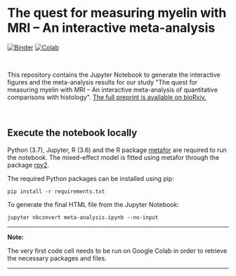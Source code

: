 The quest for measuring myelin with MRI – An interactive meta-analysis
=========================================================

[![Binder](https://mybinder.org/badge_logo.svg)](https://mybinder.org/v2/gh/matteomancini/myelin-meta-analysis/master?filepath=meta-analysis.ipynb)
[![Colab](https://colab.research.google.com/assets/colab-badge.svg)](https://colab.research.google.com/github/matteomancini/myelin-meta-analysis/blob/master/meta-analysis.ipynb)

<br>

This repository contains the Jupyter Notebook to generate the interactive figures and the meta-analysis results for our study "The quest for measuring myelin with MRI – An interactive meta-analysis of quantitative comparisons with histology".
[The full preprint is available on bioRxiv.](https://www.biorxiv.org/content/10.1101/2020.07.13.200972v2)


<br>

## Execute the notebook locally

Python (3.7), Jupyter, R (3.6) and the R package [metafor](http://www.metafor-project.org) are required to run the notebook.
The mixed-effect model is fitted using metafor through the package [rpy2](https://rpy2.github.io).

The required Python packages can be installed using pip:

```
pip install -r requirements.txt
```

To generate the final HTML file from the Jupyter Notebook:


```
jupyter nbconvert meta-analysis.ipynb --no-input
```

---
**Note:**

The very first code cell needs to be run on Google Colab in order to retrieve the necessary packages and files.

---

